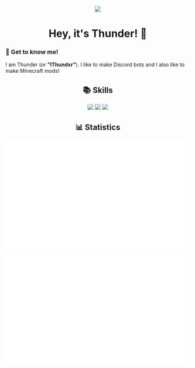 <div align="center">
  <img src="https://cdn.discordapp.com/avatars/694604709591384226/8a79faece8c9c7a9a82b078c7da86982.webp?size=128">
  <h1>Hey, it's Thunder! 🤘</h1>
</div>

<h3>👋 Get to know me!</h3>
<p>I am Thunder (or <strong>"IThundxr"</strong>). I like to make Discord bots and I also like to make Minecraft mods!</p>

<div align="center">
  <h2>📚 Skills</h2>
  <img src="https://github.com/rahul-jha98/README_icons/blob/main/language_and_tools/square/java/java.png">
  <img src="https://github.com/rahul-jha98/README_icons/blob/main/language_and_tools/square/javascript/javascript.png">
  <img src="https://github.com/rahul-jha98/README_icons/blob/main/language_and_tools/square/html/html.png">
</div>

<div align="center">
  <h2>📊 Statistics</h2>

  ![Github Stats](https://github.com/IThundxr/github-stats/blob/master/generated/overview.svg)
  
  ![Top Langs](https://github.com/IThundxr/github-stats/blob/master/generated/languages.svg)
</div>
